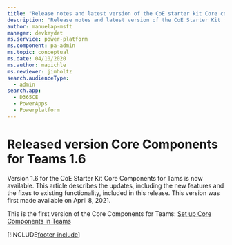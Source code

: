 ```yaml
---
title: "Release notes and latest version of the CoE starter kit Core components for Teams 1.6 | MicrosoftDocs"
description: "Release notes and latest version of the CoE Starter Kit for Teams 1.5."
author: manuelap-msft
manager: devkeydet
ms.service: power-platform
ms.component: pa-admin
ms.topic: conceptual
ms.date: 04/10/2020
ms.author: mapichle
ms.reviewer: jimholtz
search.audienceType: 
  - admin
search.app: 
  - D365CE
  - PowerApps
  - Powerplatform
---
```


# Released version Core Components for Teams 1.6

Version 1.6 for the CoE Starter Kit Core Components for Tams is now available. This article describes the updates, including the new features and the fixes to existing functionality, included in this release. This version was first made available on April 8, 2021.

This is the first version of the Core Components for Teams:
[Set up Core Components in Teams](../setup-core-components.md)

[!INCLUDE[footer-include](../../../includes/footer-banner.md)]